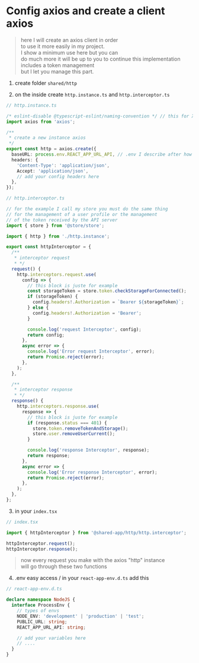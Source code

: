 # Config axios and create a client axios

> here I will create an axios client in order  
> to use it more easily in my project.  
> I show a minimum use here but you can  
> do much more it will be up to you to continue
> this implementation includes a token management  
> but I let you manage this part.

1. create folder `shared/http`

2. on the inside create `http.instance.ts` and `http.interceptor.ts`

```ts
// http.instance.ts

/* eslint-disable @typescript-eslint/naming-convention */ // this for XO linter
import axios from 'axios';

/**
 * create a new instance axios
 */
export const http = axios.create({
  baseURL: process.env.REACT_APP_URL_API, // .env I describe after how to do it
  headers: {
    'Content-Type': 'application/json',
    Accept: 'application/json',
    // add your config headers here
  },
});
```

```ts
// http.interceptor.ts

// for the example I call my store you must do the same thing
// for the management of a user profile or the management
// of the token received by the API server
import { store } from '@store/store';

import { http } from './http.instance';

export const httpInterceptor = {
  /**
   * interceptor request
   * */
  request() {
    http.interceptors.request.use(
      config => {
        // this block is juste for example
        const storageToken = store.token.checkStorageForConnected();
        if (storageToken) {
          config.headers!.Authorization = `Bearer ${storageToken}`;
        } else {
          config.headers!.Authorization = 'Bearer';
        }

        console.log('request Interceptor', config);
        return config;
      },
      async error => {
        console.log('Error request Interceptor', error);
        return Promise.reject(error);
      },
    );
  },

  /**
   * interceptor response
   * */
  response() {
    http.interceptors.response.use(
      response => {
        // this block is juste for example
        if (response.status === 401) {
          store.token.removeTokenAndStorage();
          store.user.removeUserCurrent();
        }

        console.log('response Interceptor', response);
        return response;
      },
      async error => {
        console.log('Error response Interceptor', error);
        return Promise.reject(error);
      },
    );
  },
};
```

3. in your `index.tsx`

```ts
// index.tsx

import { httpInterceptor } from '@shared-app/http/http.interceptor';

httpInterceptor.request();
httpInterceptor.response();
```

> now every request you make with the axios "http" instance  
> will go through these two functions

4. .env easy access / in your `react-app-env.d.ts` add this

```ts
// react-app-env.d.ts

declare namespace NodeJS {
  interface ProcessEnv {
    // types of envs
    NODE_ENV: 'development' | 'production' | 'test';
    PUBLIC_URL: string;
    REACT_APP_URL_API: string;

    // add your variables here
    // ....
  }
}
```
